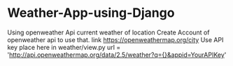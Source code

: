 # Weather-App-using-Django
Using openweather Api current weather of location
Create Account of openweather api to use that.
link https://openweathermap.org/city
Use API key place here in weather/view.py
url = 'http://api.openweathermap.org/data/2.5/weather?q={}&appid=YourAPIKey'
